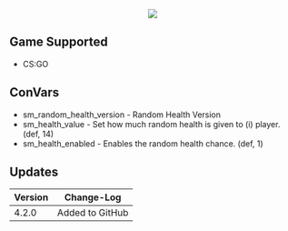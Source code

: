 <p align="center">
  <a href="https://github.com/DenverCoder1/readme-typing-svg"><img src="https://readme-typing-svg.herokuapp.com?size=21&color=F7E7E5&background=F8000000&lines=Random+Health&center=true&width=500&height=50"></a>
   </p>
   
## Game Supported
- CS:GO

## ConVars
- sm_random_health_version - Random Health Version
- sm_health_value - Set how much random health is given to (i) player. (def, 14)
- sm_health_enabled - Enables the random health chance. (def, 1)

## Updates

| Version | Change-Log          |
| ------- | ------------------ |
| 4.2.0   | Added to GitHub |
